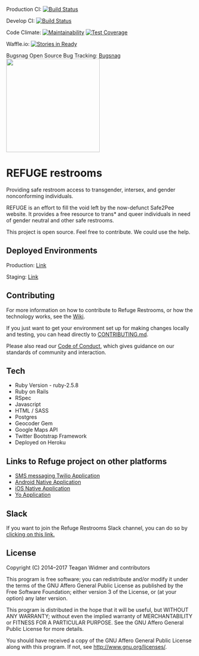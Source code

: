 Production CI: [![Build Status](https://travis-ci.com/RefugeRestrooms/refugerestrooms.svg?branch=master)](https://travis-ci.com/RefugeRestrooms/refugerestrooms)

Develop CI: [![Build Status](https://travis-ci.com/RefugeRestrooms/refugerestrooms.svg?branch=develop)](https://travis-ci.com/RefugeRestrooms/refugerestrooms)

Code Climate: [![Maintainability](https://api.codeclimate.com/v1/badges/a641d46a4ad2c2f01932/maintainability)](https://codeclimate.com/github/RefugeRestrooms/refugerestrooms/maintainability) [![Test Coverage](https://api.codeclimate.com/v1/badges/a641d46a4ad2c2f01932/test_coverage)](https://codeclimate.com/github/RefugeRestrooms/refugerestrooms/test_coverage)


Waffle.io: [![Stories in Ready](https://badge.waffle.io/RefugeRestrooms/refugerestrooms.png?label=ready)](https://waffle.io/RefugeRestrooms/refugerestrooms)

Bugsnag Open Source Bug Tracking:
[Bugsnag](https://www.bugsnag.com)
<br>
<img src="https://global-uploads.webflow.com/5c741219fd0819540590e785/5c741219fd0819856890e790_asset%2039.svg" width="250" />

# REFUGE restrooms

Providing safe restroom access to transgender, intersex, and gender nonconforming individuals.

REFUGE is an effort to fill the void left by the now-defunct Safe2Pee website. It provides a free resource to trans\* and queer individuals in need of gender neutral and other safe restrooms.

This project is open source. Feel free to contribute. We could use the help.

## Deployed Environments
Production: [Link](http://www.refugerestrooms.org)

Staging: [Link](http://staging.refugerestrooms.org)

## Contributing

For more information on how to contribute to Refuge Restrooms, or how the technology works, see the [Wiki](https://github.com/RefugeRestrooms/refugerestrooms/wiki).

If you just want to get your environment set up for making changes locally and testing, you can head directly to [CONTRIBUTING.md](https://github.com/RefugeRestrooms/refugerestrooms/blob/develop/CONTRIBUTING.md).

Please also read our [Code of Conduct](https://github.com/RefugeRestrooms/refugerestrooms/blob/develop/CODE_OF_CONDUCT.md), which gives guidance on our standards of community and interaction.

## Tech

* Ruby Version - ruby-2.5.8
* Ruby on Rails
* RSpec
* Javascript
* HTML / SASS
* Postgres
* Geocoder Gem
* Google Maps API
* Twitter Bootstrap Framework
* Deployed on Heroku

## Links to Refuge project on other platforms

- [SMS messaging Twilio Application](https://github.com/RefugeRestrooms/refugerest_sms)
- [Android Native Application](https://github.com/RefugeRestrooms/refugerestrooms-android)
- [iOS Native Application](https://github.com/RefugeRestrooms/refuge-ios)
- [Yo Application](https://github.com/raptortech-js/YoRestrooms)

## Slack

If you want to join the Refuge Restrooms Slack channel, you can do so by [clicking on this link.](https://join.slack.com/t/refugelgbt/shared_invite/enQtMzExOTAyMTExMjM3LTk2ZDQzNGFmMzFlY2YyZGI1NTU1YzFhMGFlZTdlNzA2MDlkYTRjNWVkMTVkOTlhZjJmNGFkMzY3NjFhZjgyMzM)

## License

Copyright (C) 2014–2017 Teagan Widmer and contributors

This program is free software; you can redistribute and/or modify
it under the terms of the GNU Affero General Public License as published by
the Free Software Foundation; either version 3 of the License, or
(at your option) any later version.

This program is distributed in the hope that it will be useful,
but WITHOUT ANY WARRANTY; without even the implied warranty of
MERCHANTABILITY or FITNESS FOR A PARTICULAR PURPOSE.  See the
GNU Affero General Public License for more details.

You should have received a copy of the GNU Affero General Public License
along with this program.  If not, see <http://www.gnu.org/licenses/>.
